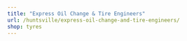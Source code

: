 ```yaml
---
title: "Express Oil Change & Tire Engineers"
url: /huntsville/express-oil-change-and-tire-engineers/
shop: tyres
---
```

